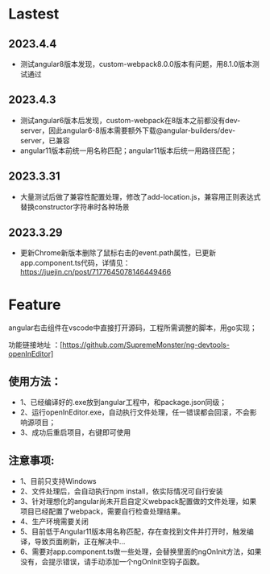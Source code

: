 # Lastest 
## 2023.4.4
- 测试angular8版本发现，custom-webpack8.0.0版本有问题，用8.1.0版本测试通过


## 2023.4.3
- 测试angular6版本后发现，custom-webpack在8版本之前都没有dev-server，因此angular6-8版本需要额外下载@angular-builders/dev-server，已兼容
- angular11版本前统一用名称匹配；angular11版本后统一用路径匹配；

## 2023.3.31

- 大量测试后做了兼容性配置处理，修改了add-location.js，兼容用正则表达式替换constructor字符串时各种场景

## 2023.3.29

- 更新Chrome新版本删除了鼠标右击的event.path属性，已更新app.component.ts代码，详情见：https://juejin.cn/post/7177645078146449466
 
# Feature
angular右击组件在vscode中直接打开源码，工程所需调整的脚本，用go实现；

功能链接地址 ：[https://github.com/SupremeMonster/ng-devtools-openInEditor]

## 使用方法：
- 1、已经编译好的.exe放到angular工程中，和package.json同级；
- 2、运行openInEditor.exe，自动执行文件处理，任一错误都会回滚，不会影响源项目；
- 3、成功后重启项目，右键即可使用

## 注意事项:

- 1、目前只支持Windows
- 2、文件处理后，会自动执行npm install，依实际情况可自行安装
- 3、针对理想化的angular尚未开启自定义webpack配置做的文件处理，如果项目已经配置了webpack，需要自行检查处理结果。
- 4、生产环境需要关闭
- 5、目前低于Angular11版本用名称匹配，存在查找到文件并打开时，触发编译，导致页面刷新，正在解决中...
- 6、需要对app.component.ts做一些处理，会替换里面的ngOnInit方法，如果没有，会提示错误，请手动添加一个ngOnInit空钩子函数。
